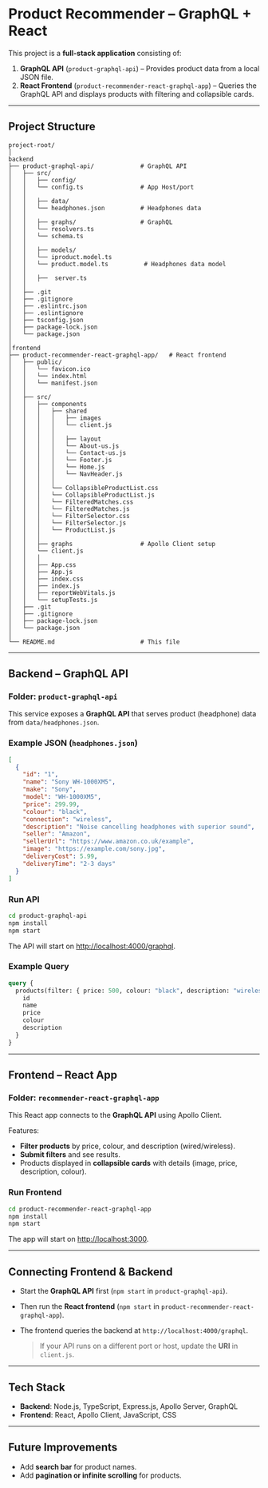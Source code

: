 
# Product Recommender – GraphQL + React

This project is a **full-stack application** consisting of:

1. **GraphQL API** (`product-graphql-api`) – Provides product data from a local JSON file.
2. **React Frontend** (`product-recommender-react-graphql-app`) – Queries the GraphQL API and displays products with filtering and collapsible cards.

---

## Project Structure

```
project-root/
│
backend
├── product-graphql-api/             # GraphQL API 
│   ├── src/
│   │   ├── config/
│   │   └── config.ts                # App Host/port 
│   │
│   │   ├── data/
│   │   └── headphones.json          # Headphones data 
│   │
│   │   ├── graphs/                  # GraphQL 
│   │   └── resolvers.ts          
│   │   └── schema.ts           
│   │
│   │   ├── models/
│   │   └── iproduct.model.ts           
│   │   └── product.model.ts          # Headphones data model
│   │
│   │   ├──  server.ts
│   │
│   ├── .git
│   ├── .gitignore
│   ├── .eslintrc.json
│   ├── .eslintignore
│   ├── tsconfig.json
│   ├── package-lock.json
│   └── package.json
│
│frontend
├── product-recommender-react-graphql-app/   # React frontend
│   ├── public/
│   │   └── favicon.ico                
│   │   └── index.html                 
│   │   └── manifest.json                 
│   │
│   ├── src/
│   │   ├── components               
│   │   │   ├── shared               
│   │   │   │   ├── images               
│   │   │   │   └── client.js                 
│   │   │   │
│   │   │   │   ├── layout               
│   │   │   │   └── About-us.js                 
│   │   │   │   └── Contact-us.js                 
│   │   │   │   └── Footer.js                 
│   │   │   │   └── Home.js                 
│   │   │   │   └── NavHeader.js                 
│   │   │   │
│   │   │   └── CollapsibleProductList.css                 
│   │   │   └── CollapsibleProductList.js                 
│   │   │   └── FilteredMatches.css                 
│   │   │   └── FilteredMatches.js                 
│   │   │   └── FilterSelector.css                 
│   │   │   └── FilterSelector.js                 
│   │   │   └── ProductList.js                 
│   │   │   
│   │   ├── graphs                   # Apollo Client setup
│   │   └── client.js                 
│   │   │   
│   │   ├── App.css                
│   │   ├── App.js        
│   │   ├── index.css   
│   │   ├── index.js
│   │   ├── reportWebVitals.js
│   │   └── setupTests.js
│   ├── .git
│   ├── .gitignore
│   ├── package-lock.json
│   └── package.json
│
└── README.md                        # This file
```

---

## Backend – GraphQL API

### Folder: `product-graphql-api`

This service exposes a **GraphQL API** that serves product (headphone) data from `data/headphones.json`.

### Example JSON (`headphones.json`)

```json
[
  {
    "id": "1",
    "name": "Sony WH-1000XM5",
    "make": "Sony",
    "model": "WH-1000XM5",
    "price": 299.99,
    "colour": "black",
    "connection": "wireless",
    "description": "Noise cancelling headphones with superior sound",
    "seller": "Amazon",
    "sellerUrl": "https://www.amazon.co.uk/example",
    "image": "https://example.com/sony.jpg",
    "deliveryCost": 5.99,
    "deliveryTime": "2-3 days"
  }
]
```

### Run API

```bash
cd product-graphql-api
npm install
npm start
```

The API will start on [http://localhost:4000/graphql](http://localhost:4000/graphql).

### Example Query

```graphql
query {
  products(filter: { price: 500, colour: "black", description: "wireless" }) {
    id
    name
    price
    colour
    description
  }
}
```

---

## Frontend – React App

### Folder: `recommender-react-graphql-app`

This React app connects to the **GraphQL API** using Apollo Client.

Features:

* **Filter products** by price, colour, and description (wired/wireless).
* **Submit filters** and see results.
* Products displayed in **collapsible cards** with details (image, price, description, colour).

### Run Frontend

```bash
cd product-recommender-react-graphql-app
npm install
npm start
```

The app will start on [http://localhost:3000](http://localhost:3000).

---

## Connecting Frontend & Backend

* Start the **GraphQL API** first (`npm start` in `product-graphql-api`).
* Then run the **React frontend** (`npm start` in `product-recommender-react-graphql-app`).
* The frontend queries the backend at `http://localhost:4000/graphql`.

  > If your API runs on a different port or host, update the **URI** in `client.js`.

---

## Tech Stack

* **Backend**: Node.js, TypeScript, Express.js, Apollo Server, GraphQL
* **Frontend**: React, Apollo Client, JavaScript, CSS

---

## Future Improvements

* Add **search bar** for product names.
* Add **pagination or infinite scrolling** for products.
